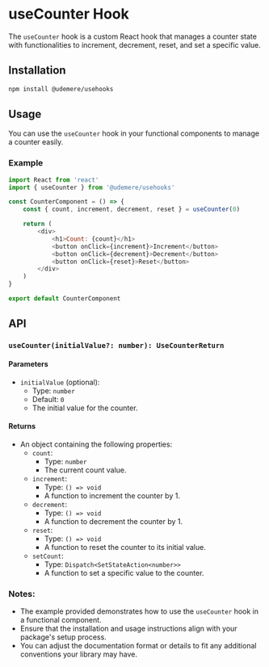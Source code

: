 # useCounter Hook

The `useCounter` hook is a custom React hook that manages a counter state with functionalities to increment, decrement, reset, and set a specific value.

## Installation

```bash
npm install @udemere/usehooks
```

## Usage

You can use the `useCounter` hook in your functional components to manage a counter easily.

### Example

```javascript
import React from 'react'
import { useCounter } from '@udemere/usehooks'

const CounterComponent = () => {
	const { count, increment, decrement, reset } = useCounter(0)

	return (
		<div>
			<h1>Count: {count}</h1>
			<button onClick={increment}>Increment</button>
			<button onClick={decrement}>Decrement</button>
			<button onClick={reset}>Reset</button>
		</div>
	)
}

export default CounterComponent
```

## API

### `useCounter(initialValue?: number): UseCounterReturn`

#### Parameters

- `initialValue` (optional):
  - Type: `number`
  - Default: `0`
  - The initial value for the counter.

#### Returns

- An object containing the following properties:
  - `count`:
    - Type: `number`
    - The current count value.
  - `increment`:
    - Type: `() => void`
    - A function to increment the counter by 1.
  - `decrement`:
    - Type: `() => void`
    - A function to decrement the counter by 1.
  - `reset`:
    - Type: `() => void`
    - A function to reset the counter to its initial value.
  - `setCount`:
    - Type: `Dispatch<SetStateAction<number>>`
    - A function to set a specific value to the counter.

### Notes:

- The example provided demonstrates how to use the `useCounter` hook in a functional component.
- Ensure that the installation and usage instructions align with your package's setup process.
- You can adjust the documentation format or details to fit any additional conventions your library may have.
